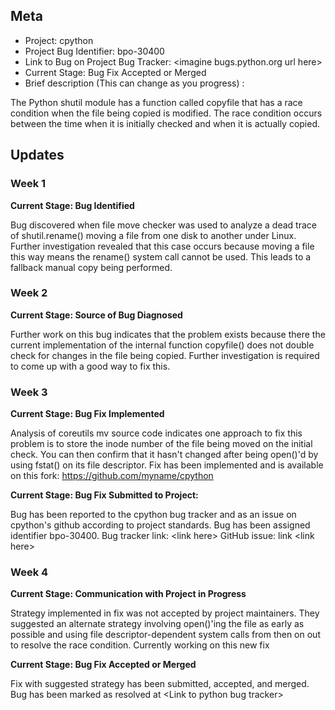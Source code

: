 ## Meta
* Project: cpython
* Project Bug Identifier: bpo-30400
* Link to Bug on Project Bug Tracker: \<imagine bugs.python.org url here\>
* Current Stage: Bug Fix Accepted or Merged
* Brief description (This can change as you progress) :

The Python shutil module has a function called copyfile that has a race
condition when the file being copied is modified. The race condition occurs
between the time when it is initially checked and when it is actually
copied.


## Updates


### Week 1

**Current Stage: Bug Identified**

Bug discovered when file move checker was used to analyze a dead trace of
shutil.rename() moving a file from one disk to another under Linux.
Further investigation revealed that this case occurs because moving a file
this way means the rename() system call cannot be used.
This leads to a fallback manual copy being performed.


### Week 2

**Current Stage: Source of Bug Diagnosed**

Further work on this bug indicates that the problem exists because there
the current implementation of the internal function copyfile() does not
double check for changes in the file being copied.  Further investigation
is required to come up with a good way to fix this.

### Week 3

**Current Stage: Bug Fix Implemented**

Analysis of coreutils mv source code indicates one approach to fix this
problem is to store the inode number of the file being moved on the initial
check. You can then confirm that it hasn't changed after being open()'d by
using fstat() on its file descriptor.  Fix has been implemented and is
available on this fork: https://github.com/myname/cpython

**Current Stage: Bug Fix Submitted to Project:**

Bug has been reported to the cpython bug tracker and as an issue on
cpython's github according to project standards.  Bug has been assigned
identifier bpo-30400.
Bug tracker link: \<link here\>
GitHub issue: link \<link here\>

###  Week 4

**Current Stage: Communication with Project in Progress**

Strategy implemented in fix was not accepted by project maintainers.  They
suggested an alternate strategy involving open()'ing the file as early as
possible and using file descriptor-dependent system calls from then on out
to resolve the race condition.  Currently working on this new fix

**Current Stage: Bug Fix Accepted or Merged**

Fix with suggested strategy has been submitted, accepted, and merged.  Bug
has been marked as resolved at \<Link to python bug tracker\>
